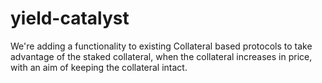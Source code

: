 # yield-catalyst
We're adding a functionality to existing Collateral based protocols to take advantage of the staked collateral, when the collateral increases in price, with an aim of keeping the collateral intact.
